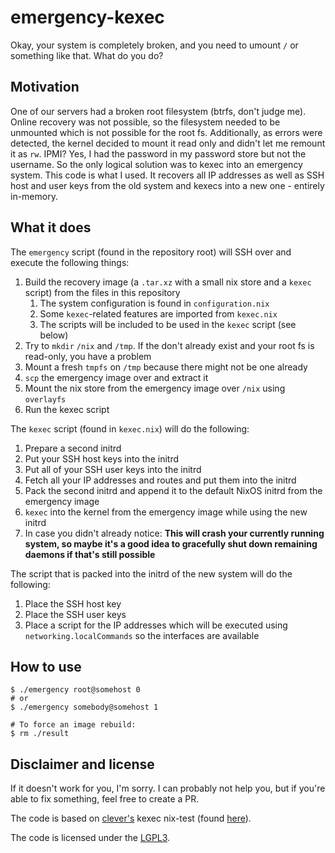 # emergency-kexec

Okay, your system is completely broken, and you need to umount `/` or something like that.
What do you do?

## Motivation

One of our servers had a broken root filesystem (btrfs, don't judge me).
Online recovery was not possible, so the filesystem needed to be unmounted which is not possible for the root fs.
Additionally, as errors were detected, the kernel decided to mount it read only and didn't let me remount it as `rw`.
IPMI? Yes, I had the password in my password store but not the username.
So the only logical solution was to kexec into an emergency system.
This code is what I used.
It recovers all IP addresses as well as SSH host and user keys from the old system and kexecs into a new one - entirely in-memory.

## What it does

The `emergency` script (found in the repository root) will SSH over and execute the following things:

1. Build the recovery image (a `.tar.xz` with a small nix store and a `kexec` script) from the files in this repository
	1. The system configuration is found in `configuration.nix`
	2. Some `kexec`-related features are imported from `kexec.nix`
	3. The scripts will be included to be used in the `kexec` script (see below)
2. Try to `mkdir` `/nix` and `/tmp`. If the don't already exist and your root fs is read-only, you have a problem
3. Mount a fresh `tmpfs` on `/tmp` because there might not be one already
4. `scp` the emergency image over and extract it
5. Mount the nix store from the emergency image over `/nix` using `overlayfs`
6. Run the kexec script

The `kexec` script (found in `kexec.nix`) will do the following:

1. Prepare a second initrd
2. Put your SSH host keys into the initrd
3. Put all of your SSH user keys into the initrd
4. Fetch all your IP addresses and routes and put them into the initrd
5. Pack the second initrd and append it to the default NixOS initrd from the emergency image
6. `kexec` into the kernel from the emergency image while using the new initrd
7. In case you didn't already notice: **This will crash your currently running system, so maybe it's a good idea to gracefully shut down remaining daemons if that's still possible**

The script that is packed into the initrd of the new system will do the following:

1. Place the SSH host key
2. Place the SSH user keys
3. Place a script for the IP addresses which will be executed using `networking.localCommands` so the interfaces are available

## How to use

```
$ ./emergency root@somehost 0
# or
$ ./emergency somebody@somehost 1

# To force an image rebuild:
$ rm ./result
```

## Disclaimer and license

If it doesn't work for you, I'm sorry.
I can probably not help you, but if you're able to fix something, feel free to create a PR.

The code is based on [clever's](https://github.com/cleverca22) kexec nix-test (found [here](https://github.com/cleverca22/nix-tests/tree/master/kexec)).

The code is licensed under the [LGPL3](LICENSE).
